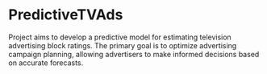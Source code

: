 # PredictiveTVAds
Project aims to develop a predictive model for estimating television advertising block ratings. The primary goal is to optimize advertising campaign planning, allowing advertisers to make informed decisions based on accurate forecasts.

